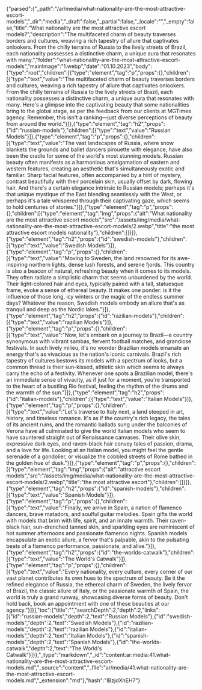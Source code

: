 {"parsed":{"_path":"/ar/media/what-nationality-are-the-most-attractive-escort-models","_dir":"media","_draft":false,"_partial":false,"_locale":"","_empty":false,"title":"What nationality are the most attractive escort models?","description":"The multifaceted charm of beauty traverses borders and cultures, weaving a rich tapestry of allure that captivates onlookers. From the chilly terrains of Russia to the lively streets of Brazil, each nationality possesses a distinctive charm, a unique aura that resonates with many.","folder":"what-nationality-are-the-most-attractive-escort-models","mainImage":"1.webp","date":"01.10.2023","body":{"type":"root","children":[{"type":"element","tag":"p","props":{},"children":[{"type":"text","value":"The multifaceted charm of beauty traverses borders and cultures, weaving a rich tapestry of allure that captivates onlookers. From the chilly terrains of Russia to the lively streets of Brazil, each nationality possesses a distinctive charm, a unique aura that resonates with many. Here's a glimpse into the captivating beauty that some nationalities bring to the global stage, as per the feedback from our clients at MGTimes agency. Remember, this isn't a ranking—just diverse perceptions of beauty from around the world."}]},{"type":"element","tag":"h2","props":{"id":"russian-models"},"children":[{"type":"text","value":"Russian Models"}]},{"type":"element","tag":"p","props":{},"children":[{"type":"text","value":"The vast landscapes of Russia, where snow blankets the grounds and ballet dancers pirouette with elegance, have also been the cradle for some of the world's most stunning models. Russian beauty often manifests as a harmonious amalgamation of eastern and western features, creating an aesthetic that's simultaneously exotic and familiar. Sharp facial features, often accompanied by a hint of mystery, contrast beautifully with their porcelain skin, usually offset by dark, flowing hair. And there's a certain elegance intrinsic to Russian models; perhaps it's that unique mystique of the East blending seamlessly with the West, or perhaps it's a tale whispered through their captivating gaze, which seems to hold centuries of stories."}]},{"type":"element","tag":"p","props":{},"children":[{"type":"element","tag":"img","props":{"alt":"What nationality are the most attractive escort models","src":"/assets/img/media/what-nationality-are-the-most-attractive-escort-models/2.webp","title":"the most attractive escort models nationality"},"children":[]}]},{"type":"element","tag":"h2","props":{"id":"swedish-models"},"children":[{"type":"text","value":"Swedish Models"}]},{"type":"element","tag":"p","props":{},"children":[{"type":"text","value":"Moving to Sweden, the land renowned for its awe-inspiring northern lights, dense lush forests, and serene fjords. This country is also a beacon of natural, refreshing beauty when it comes to its models. They often radiate a simplistic charm that seems unburdened by the world. Their light-colored hair and eyes, typically paired with a tall, statuesque frame, evoke a sense of ethereal beauty. It makes one ponder: is it the influence of those long, icy winters or the magic of the endless summer days? Whatever the reason, Swedish models embody an allure that's as tranquil and deep as the Nordic lakes."}]},{"type":"element","tag":"h2","props":{"id":"razilian-models"},"children":[{"type":"text","value":"razilian Models"}]},{"type":"element","tag":"p","props":{},"children":[{"type":"text","value":"Now, let's embark on a journey to Brazil—a country synonymous with vibrant sambas, fervent football matches, and grandiose festivals. In such lively milieu, it's no wonder Brazilian models emanate an energy that's as vivacious as the nation's iconic carnivals. Brazil's rich tapestry of cultures bestows its models with a spectrum of looks, but a common thread is their sun-kissed, athletic skin which seems to always carry the echo of a festivity. Whenever one spots a Brazilian model, there's an immediate sense of vivacity, as if just for a moment, you're transported to the heart of a bustling Rio festival, feeling the rhythm of the drums and the warmth of the sun."}]},{"type":"element","tag":"h2","props":{"id":"italian-models"},"children":[{"type":"text","value":"Italian Models"}]},{"type":"element","tag":"p","props":{},"children":[{"type":"text","value":"Let's traverse to Italy next, a land steeped in art, history, and timeless romance. It's as if the country's rich legacy, the tales of its ancient ruins, and the romantic ballads sung under the balconies of Verona have all culminated to give the world Italian models who seem to have sauntered straight out of Renaissance canvases. Their olive skin, expressive dark eyes, and raven-black hair convey tales of passion, drama, and a love for life. Looking at an Italian model, you might feel the gentle serenade of a gondolier, or visualize the cobbled streets of Rome bathed in the golden hue of dusk."}]},{"type":"element","tag":"p","props":{},"children":[{"type":"element","tag":"img","props":{"alt":"attractive escort models","src":"/assets/img/media/what-nationality-are-the-most-attractive-escort-models/2.webp","title":"the most attractive escort"},"children":[]}]},{"type":"element","tag":"h2","props":{"id":"spanish-models"},"children":[{"type":"text","value":"Spanish Models"}]},{"type":"element","tag":"p","props":{},"children":[{"type":"text","value":"Finally, we arrive in Spain, a nation of flamenco dancers, brave matadors, and soulful guitar melodies. Spain gifts the world with models that brim with life, spirit, and an innate warmth. Their raven-black hair, sun-drenched tanned skin, and sparkling eyes are reminiscent of hot summer afternoons and passionate flamenco nights. Spanish models encapsulate an exotic allure, a fervor that's palpable, akin to the pulsating beats of a flamenco performance, passionate, and alive."}]},{"type":"element","tag":"h2","props":{"id":"the-worlds-catwalk"},"children":[{"type":"text","value":"The World's Catwalk"}]},{"type":"element","tag":"p","props":{},"children":[{"type":"text","value":"Every nationality, every culture, every corner of our vast planet contributes its own hues to the spectrum of beauty. Be it the refined elegance of Russia, the ethereal charm of Sweden, the lively fervor of Brazil, the classic allure of Italy, or the passionate warmth of Spain, the world is truly a grand runway, showcasing diverse forms of beauty. Don't hold back, book an appointment with one of these beauties at our agency."}]}],"toc":{"title":"","searchDepth":2,"depth":2,"links":[{"id":"russian-models","depth":2,"text":"Russian Models"},{"id":"swedish-models","depth":2,"text":"Swedish Models"},{"id":"razilian-models","depth":2,"text":"razilian Models"},{"id":"italian-models","depth":2,"text":"Italian Models"},{"id":"spanish-models","depth":2,"text":"Spanish Models"},{"id":"the-worlds-catwalk","depth":2,"text":"The World's Catwalk"}]}},"_type":"markdown","_id":"content:ar:media:41.what-nationality-are-the-most-attractive-escort-models.md","_source":"content","_file":"ar/media/41.what-nationality-are-the-most-attractive-escort-models.md","_extension":"md"},"hash":"lBzjdXhEH7"}